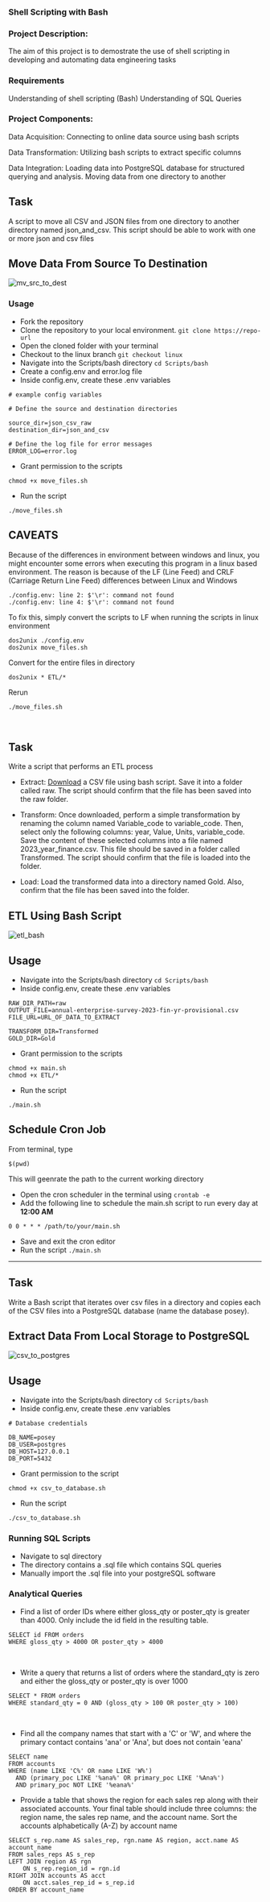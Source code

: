 ### Shell Scripting with Bash

### Project Description:
The aim of this project is to demostrate the use of shell scripting in developing and automating data engineering tasks

### Requirements
Understanding of shell scripting (Bash)
Understanding of SQL Queries

### Project Components:
Data Acquisition: Connecting to online data source using bash scripts 

Data Transformation: Utilizing bash scripts to extract specific columns

Data Integration: Loading data into PostgreSQL database for structured querying and analysis. 
Moving data from one directory to another

## Task
A script to move all CSV and JSON files from one directory to another directory named json_and_csv. This script should be able to work with one or more json and csv files

## Move Data From Source To Destination
![mv_src_to_dest](./Scripts/_img/src_2_dest.gif)

### Usage
- Fork the repository
- Clone the repository to your local environment.  `git clone https://repo-url`
- Open the cloned folder with your terminal
- Checkout to the linux branch `git checkout linux`
- Navigate into the Scripts/bash directory `cd Scripts/bash`
- Create a config.env and error.log file
- Inside config.env, create these .env variables

```
# example config variables

# Define the source and destination directories

source_dir=json_csv_raw
destination_dir=json_and_csv

# Define the log file for error messages
ERROR_LOG=error.log
```
- Grant permission to the scripts 

```
chmod +x move_files.sh
```
- Run the script
```
./move_files.sh
```
## CAVEATS
Because of the differences in environment between windows and linux, you might encounter some errors when executing this program in a linux based environment. 
The reason is because of the LF (Line Feed) and CRLF (Carriage Return Line Feed) differences between Linux and Windows

```
./config.env: line 2: $'\r': command not found
./config.env: line 4: $'\r': command not found
```

To fix this, simply convert the scripts to LF when running the scripts in linux environment

```
dos2unix ./config.env
dos2unix move_files.sh
```
Convert for the entire files in directory
```
dos2unix * ETL/*
```

Rerun 
```
./move_files.sh
```
<br>

## Task
Write a script that performs an ETL process

- Extract: [Download](https://www.stats.govt.nz/assets/Uploads/Annual-enterprise-survey/Annual-enterprise-survey-2023-financial-year-provisional/Download-data/annual-enterprise-survey-2023-financial-year-provisional.csv) a CSV file using bash script. Save it into a folder called raw. The script should confirm that the file has been saved into the raw folder.

- Transform: Once downloaded, perform a simple transformation by renaming the column named Variable_code to variable_code. Then, select only the following columns: year, Value, Units, variable_code. Save the content of these selected columns into a file named 2023_year_finance.csv. This file should be saved in a folder called Transformed. The script should confirm that the file is loaded into the folder.

- Load: Load the transformed data into a directory named Gold. Also, confirm that the file has been saved into the folder.

## ETL Using Bash Script
![etl_bash](./Scripts/_img/cronjob_task.gif)

## Usage
- Navigate into the Scripts/bash directory `cd Scripts/bash`
- Inside config.env, create these .env variables

```
RAW_DIR_PATH=raw
OUTPUT_FILE=annual-enterprise-survey-2023-fin-yr-provisional.csv
FILE_URL=URL_OF_DATA_TO_EXTRACT

TRANSFORM_DIR=Transformed
GOLD_DIR=Gold
```

- Grant permission to the scripts 

```
chmod +x main.sh
chmod +x ETL/*
```
- Run the script
```
./main.sh
```


## Schedule Cron Job

From terminal, type 

  ```
  $(pwd)
  ```
  This will geenrate the path to the current working directory

- Open the cron scheduler in the terminal using `crontab -e`
- Add the following line to schedule the main.sh script to run every day at **12:00 AM**

```
0 0 * * * /path/to/your/main.sh
```
- Save and exit the cron editor
- Run the script `./main.sh`

------------------------------

## Task
Write a Bash script that iterates over csv files in a directory and copies each of the CSV files into a PostgreSQL database (name the database posey).

## Extract Data From Local Storage to PostgreSQL 
![csv_to_postgres](./Scripts/_img/bash_pipeline.gif)


## Usage
- Navigate into the Scripts/bash directory `cd Scripts/bash`
- Inside config.env, create these .env variables

```
# Database credentials

DB_NAME=posey
DB_USER=postgres
DB_HOST=127.0.0.1
DB_PORT=5432
```

- Grant permission to the script 

```
chmod +x csv_to_database.sh
```
- Run the script
```
./csv_to_database.sh
```
### Running SQL Scripts
- Navigate to sql directory
- The directory contains a .sql file which contains SQL queries
- Manually import the .sql file into your postgreSQL software

### Analytical Queries

- Find a list of order IDs where either gloss_qty or poster_qty is greater than 4000. Only include the id field in the resulting table.
```
SELECT id FROM orders 
WHERE gloss_qty > 4000 OR poster_qty > 4000
```
<br >

- Write a query that returns a list of orders where the standard_qty is zero and either the gloss_qty or poster_qty is over 1000

```
SELECT * FROM orders 
WHERE standard_qty = 0 AND (gloss_qty > 100 OR poster_qty > 100)
```
<br>

- Find all the company names that start with a 'C' or 'W', and where the primary contact contains 'ana' or 'Ana', but does not contain 'eana'
```
SELECT name
FROM accounts
WHERE (name LIKE 'C%' OR name LIKE 'W%')
  AND (primary_poc LIKE '%ana%' OR primary_poc LIKE '%Ana%')
  AND primary_poc NOT LIKE '%eana%'
```

- Provide a table that shows the region for each sales rep along with their associated accounts.  Your final table should include three columns: the region name, the sales rep name, and the account name. 
Sort the accounts alphabetically (A-Z) by account name
 
```
SELECT s_rep.name AS sales_rep, rgn.name AS region, acct.name AS account_name 
FROM sales_reps AS s_rep
LEFT JOIN region AS rgn 
	ON s_rep.region_id = rgn.id
RIGHT JOIN accounts AS acct 
	ON acct.sales_rep_id = s_rep.id
ORDER BY account_name
```
